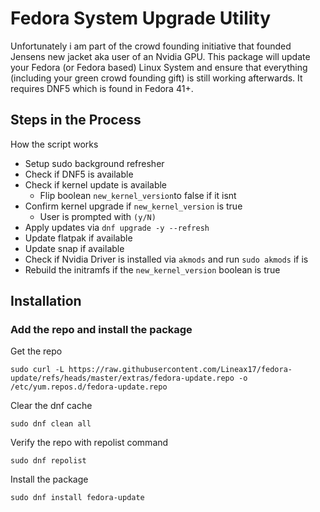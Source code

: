 # Fedora System Upgrade Utility

Unfortunately i am part of the crowd founding initiative that founded Jensens new jacket aka user of an Nvidia GPU. This package will update your Fedora (or Fedora based) Linux System and ensure that everything (including your green crowd founding gift) is still working afterwards. It requires DNF5 which is found in Fedora 41+.

## Steps in the Process

How the script works

- Setup sudo background refresher
- Check if DNF5 is available
- Check if kernel update is available
    - Flip boolean ```new_kernel_version```to false if it isnt
- Confirm kernel upgrade if ```new_kernel_version``` is true
    - User is prompted with ```(y/N)```
- Apply updates via ```dnf upgrade -y --refresh```
- Update flatpak if available
- Update snap if available
- Check if Nvidia Driver is installed via ```akmods``` and run ```sudo akmods``` if is
- Rebuild the initramfs if the ```new_kernel_version``` boolean is true

## Installation

### Add the repo and install the package

Get the repo

```
sudo curl -L https://raw.githubusercontent.com/Lineax17/fedora-update/refs/heads/master/extras/fedora-update.repo -o /etc/yum.repos.d/fedora-update.repo
```

Clear the dnf cache

```
sudo dnf clean all
```

Verify the repo with repolist command

```
sudo dnf repolist
```

Install the package

```
sudo dnf install fedora-update
```
